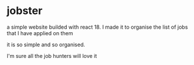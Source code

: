 # jobster

a simple website builded with react 18.  I made it to organise the list of jobs that I have applied on them

it is so simple and so organised.

I'm sure all the job hunters will love it 
